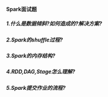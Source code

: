 #### Spark面试题

##### 1.什么是数据倾斜?如何造成的?解决方案?
 

##### 2.Spark的shuffle过程?


##### 3.Spark的内存结构?
    

##### 4.RDD,DAG,Stage怎么理解?


##### 5.Spark提交作业的流程?

   